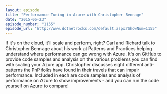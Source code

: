 ```yaml
---
layout: episode
title: "Performance Tuning in Azure with Christopher Bennage"
date: "2015-06-23"
episode_number: "1155"
episode_url: "http://www.dotnetrocks.com/default.aspx?ShowNum=1155"
---
```


If it's on the cloud, it'll scale and perform, right? Carl and Richard talk to Christopher Bennage about his work at Patterns and Practices helping understand where performance can go wrong with Azure. It's on GitHub to provide code samples and analysis on the various problems you can find with scaling your Azure app. Christopher discusses eight different anti-patterns the PnP folks have found in their travels that can impair performance. Included in each are code samples and analysis of performance on Azure to show improvements - and you can run the code yourself on Azure to compare! 
